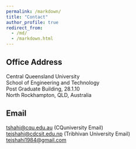 ```yaml
---
permalink: /markdown/
title: "Contact"
author_profile: true
redirect_from: 
  - /md/
  - /markdown.html
---
```


## Office Address
Central Queensland University  
School of Engineering and Technology  
Post Graduate Building, 28.1.10  
North Rockhampton, QLD, Australia  

## Email
tshahi@cqu.edu.au (CQuniversity Email)  
tejshahi@cdcsit.edu.np (Tribhivan University Email)  
tejshahi1984@gmail.com  
